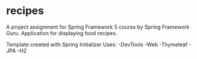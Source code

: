 # recipes
A project assignment for Spring Framework 5 course by Spring Framework Guru. Application for displaying food recipes.

Template created with Spring Initializer
Uses:
-DevTools
-Web
-Thymeleaf
-JPA
-H2

